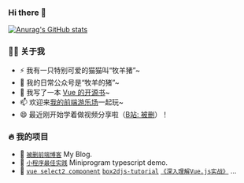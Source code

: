 ### Hi there 👋

<!--
**SquirrelYe/SquirrelYe** is a ✨ _special_ ✨ repository because its `README.md` (this file) appears on your GitHub profile.

Here are some ideas to get you started:

- 🔭 I’m currently working on ...
- 🌱 I’m currently learning ...
- 👯 I’m looking to collaborate on ...
- 🤔 I’m looking for help with ...
- 💬 Ask me about ...
- 📫 How to reach me: ...
- 😄 Pronouns: ...
- ⚡ Fun fact: ...
-->
<!-- <img align="right" src="https://github-readme-stats.vercel.app/api?username=godbasin&show_icons=true&count_private=true&hide_border=true&cache_seconds=1900"/> -->

[![Anurag's GitHub stats](https://github-readme-stats.vercel.app/api?username=SquirrelYe)](https://github.com/SquirrelYe/github-readme-stats)

### 👨‍🚒 关于我

- ⚡ 我有一只特别可爱的猫猫叫“牧羊猪”~
- 🤔 我的日常公众号是“牧羊的猪”~
- 💬 我写了一本 [Vue 的开源书](https://godbasin.github.io/vue-ebook/)~
- 📫 欢迎来[我的前端游乐场](https://godbasin.github.io/front-end-playground/)一起玩~
- 😄 最近刚开始学着做视频分享啦（[B站: 被删](https://space.bilibili.com/42233366)）！

### 🔥 我的项目

- 🔰 [`被删前端博客`](https://github.com/godbasin/godbasin.github.io) My Blog.
- 🌱 [`小程序最佳实践`](https://github.com/godbasin/wxapp-typescript-demo) Miniprogram typescript demo.
- 📃 [`vue select2 component`](https://github.com/godbasin/vue-select2) [`box2djs-tutorial`](https://github.com/godbasin/box2djs-tutorial) [`《深入理解Vue.js实战》`](https://github.com/godbasin/vue-ebook)  ...

